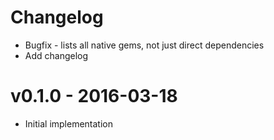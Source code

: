 # Changelog

* Bugfix - lists all native gems, not just direct dependencies
* Add changelog

# v0.1.0 - 2016-03-18

* Initial implementation
